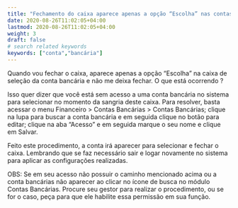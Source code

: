 ```yaml
---
title: "Fechamento do caixa aparece apenas a opção “Escolha” nas contas bancárias"
date: 2020-08-26T11:02:05+04:00
lastmod: 2020-08-26T11:02:05+04:00
weight: 3
draft: false
# search related keywords
keywords: ["conta","bancária"]
---
```


Quando vou fechar o caixa, aparece apenas a opção “Escolha” na caixa de seleção da conta bancária e não me deixa fechar. O que está ocorrendo ?

Isso quer dizer que você está sem acesso a uma conta bancária no sistema para selecionar no momento da sangria deste caixa. Para resolver, basta acessar o menu Financeiro > Contas Bancárias > Contas Bancárias; clique na lupa para buscar a conta bancária e em seguida clique no botão para editar; clique na aba “Acesso” e em seguida marque o seu nome e clique em Salvar.

Feito este procedimento, a conta irá aparecer para selecionar e fechar o caixa. Lembrando que se faz necessário sair e logar novamente no sistema para aplicar as configurações realizadas.

OBS: Se em seu acesso não possuir o caminho mencionado acima ou a conta bancárias não aparecer ao clicar no ícone de busca no módulo Contas Bancárias. Procure seu gestor para realizar o procedimento, ou se for o caso, peça para que ele habilite essa permissão em sua função.
